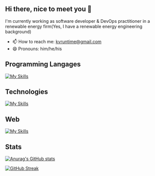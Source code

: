 <link rel="stylesheet" type='text/css' href="https://cdn.jsdelivr.net/gh/devicons/devicon@latest/devicon.min.css" />
          
## Hi there, nice to meet you 👋

I'm currently working as software developer & DevOps practitioner in a renewable energy firm(Yes, I have a renewable energy engineering background)

- 📫 How to reach me: kvruntime@gmail.com
- 😄 Pronouns: him/he/his


## Programming Langages
[![My Skills](https://skillicons.dev/icons?i=python,cs,js,ts)](https://skillicons.dev)

## Technologies
[![My Skills](https://skillicons.dev/icons?i=docker,dotnet,github,git)](https://skillicons.dev)


## Web
[![My Skills](https://skillicons.dev/icons?i=fastapi,react,nextjs)](https://skillicons.dev)





## Stats
[![Anurag's GitHub stats](https://github-readme-stats.vercel.app/api?username=kvruntime&show_icons=true)]()

[![GitHub Streak](https://streak-stats.demolab.com?user=kvruntime&theme=tokyonight&border_radius=4&mode=weekly&exclude_days=Sun%2CSat)](https://git.io/streak-stats)






